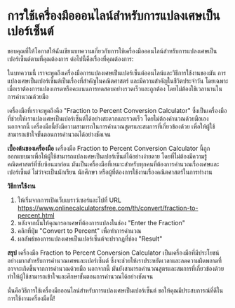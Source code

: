 การใช้เครื่องมือออนไลน์สำหรับการแปลงเศษเป็นเปอร์เซ็นต์
======================================================

ขอบคุณที่ให้โอกาสให้ฉันเขียนบทความเกี่ยวกับการใช้เครื่องมือออนไลน์สำหรับการแปลงเศษเป็นเปอร์เซ็นต์ตามที่คุณต้องการ ต่อไปนี้คือเรื่องที่คุณต้องการ:

ในบทความนี้ เราจะพูดถึงเครื่องมือการแปลงเศษเป็นเปอร์เซ็นต์ออนไลน์และวิธีการใช้งานของมัน การแปลงเศษเป็นเปอร์เซ็นต์เป็นเรื่องที่สำคัญในคณิตศาสตร์ และมีความสำคัญในชีวิตประจำวัน โดยเฉพาะเมื่อเราต้องการแปลงเกรดหรือคะแนนการทดสอบอย่างรวดเร็วและถูกต้อง โดยไม่ต้องใช้เวลานานในการคำนวณด้วยมือ

เครื่องมือที่เราจะพูดถึงคือ "Fraction to Percent Conversion Calculator" ซึ่งเป็นเครื่องมือที่ช่วยให้เราแปลงเศษเป็นเปอร์เซ็นต์ได้อย่างสะดวกและรวดเร็ว โดยไม่ต้องคำนวณด้วยมือเอง นอกจากนี้ เครื่องมือนี้ยังมีความสามารถในการคำนวณสูตรและสมการที่เกี่ยวข้องด้วย เพื่อให้ผู้ใช้สามารถเข้าใจขั้นตอนการคำนวณได้อย่างชัดเจน

**เบื้องต้นของเครื่องมือ** เครื่องมือ Fraction to Percent Conversion Calculator นี้ถูกออกแบบมาเพื่อให้ผู้ใช้สามารถแปลงเศษเป็นเปอร์เซ็นต์ได้อย่างง่ายดาย โดยที่ไม่ต้องมีความรู้คณิตศาสตร์ที่ซับซ้อนมาก่อน มันเป็นเครื่องมือที่เหมาะสำหรับทุกคนที่ต้องการคำนวณเรื่องเศษและเปอร์เซ็นต์ ไม่ว่าจะเป็นนักเรียน นักศึกษา หรือผู้ที่ต้องการใช้งานเรื่องคณิตศาสตร์ในการทำงาน

**วิธีการใช้งาน**

1. ให้เริ่มจากการเปิดเว็บเบราว์เซอร์และไปที่ URL <https://www.onlinecalculatorsfree.com/th/convert/fraction-to-percent.html>
2. หลังจากนั้นให้คุณกรอกเศษที่ต้องการแปลงในช่อง "Enter the Fraction"
3. คลิกที่ปุ่ม "Convert to Percent" เพื่อทำการคำนวณ
4. ผลลัพธ์ของการแปลงเศษเป็นเปอร์เซ็นต์จะปรากฎที่ช่อง "Result"

**สรุป** เครื่องมือ Fraction to Percent Conversion Calculator เป็นเครื่องมือที่มีประโยชน์อย่างมากสำหรับการคำนวณเศษและเปอร์เซ็นต์ ซึ่งจะช่วยให้เราประหยัดเวลาและลดความผิดพลาดที่อาจจะเกิดขึ้นจากการคำนวณด้วยมือ นอกจากนี้ มันยังสามารถคำนวณสูตรและสมการที่เกี่ยวข้องด้วย ทำให้ผู้ใช้สามารถเข้าใจและศึกษาขั้นตอนการคำนวณได้อย่างชัดเจน

นั่นคือวิธีการใช้เครื่องมือออนไลน์สำหรับการแปลงเศษเป็นเปอร์เซ็นต์ ขอให้คุณมีประสบการณ์ที่ดีในการใช้งานเครื่องมือนี้!